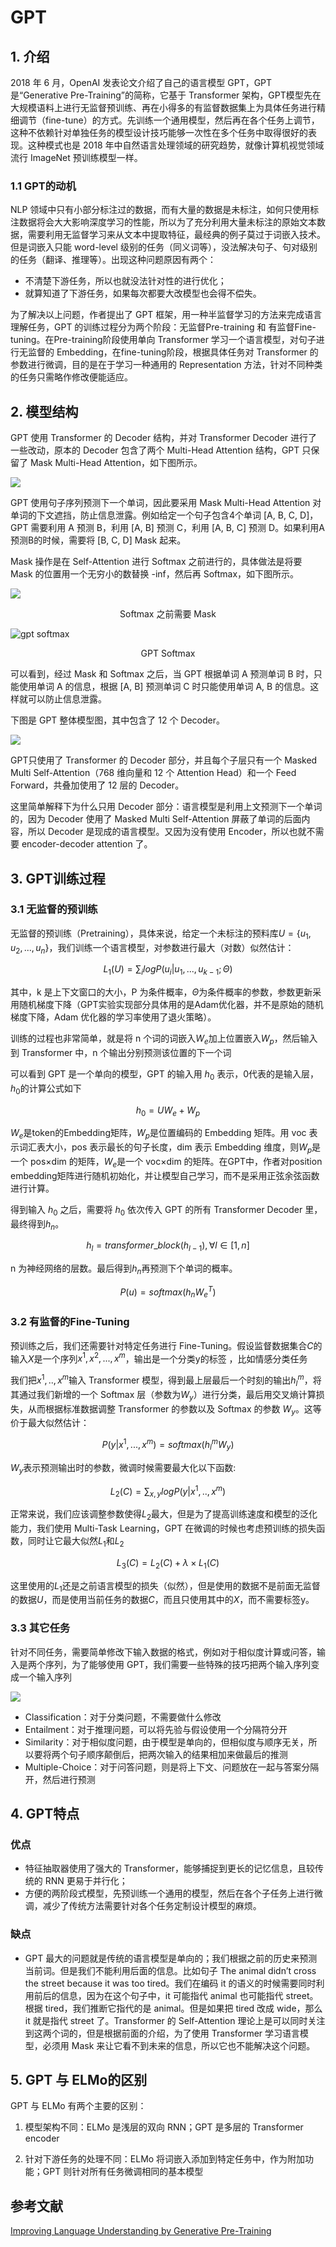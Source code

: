 # GPT
## 1. 介绍

2018 年 6 月，OpenAI 发表论文介绍了自己的语言模型 GPT，GPT 是“Generative Pre-Training”的简称，它基于 Transformer 架构，GPT模型先在大规模语料上进行无监督预训练、再在小得多的有监督数据集上为具体任务进行精细调节（fine-tune）的方式。先训练一个通用模型，然后再在各个任务上调节，这种不依赖针对单独任务的模型设计技巧能够一次性在多个任务中取得很好的表现。这种模式也是 2018 年中自然语言处理领域的研究趋势，就像计算机视觉领域流行 ImageNet 预训练模型一样。


### 1.1 GPT的动机

NLP 领域中只有小部分标注过的数据，而有大量的数据是未标注，如何只使用标注数据将会大大影响深度学习的性能，所以为了充分利用大量未标注的原始文本数据，需要利用无监督学习来从文本中提取特征，最经典的例子莫过于词嵌入技术。但是词嵌入只能 word-level 级别的任务（同义词等），没法解决句子、句对级别的任务（翻译、推理等）。出现这种问题原因有两个：

+ 不清楚下游任务，所以也就没法针对性的进行优化；
+ 就算知道了下游任务，如果每次都要大改模型也会得不偿失。

为了解决以上问题，作者提出了 GPT 框架，用一种半监督学习的方法来完成语言理解任务，GPT 的训练过程分为两个阶段：无监督Pre-training 和 有监督Fine-tuning。在Pre-training阶段使用单向 Transformer 学习一个语言模型，对句子进行无监督的 Embedding，在fine-tuning阶段，根据具体任务对 Transformer 的参数进行微调，目的是在于学习一种通用的 Representation 方法，针对不同种类的任务只需略作修改便能适应。


## 2. 模型结构


GPT 使用 Transformer 的 Decoder 结构，并对 Transformer Decoder 进行了一些改动，原本的 Decoder 包含了两个 Multi-Head Attention 结构，GPT 只保留了 Mask Multi-Head Attention，如下图所示。

![](https://raw.githubusercontent.com/w5688414/paddleImage/main/bert_family_img/mask_multi_head_attention.jpeg)

GPT 使用句子序列预测下一个单词，因此要采用 Mask Multi-Head Attention 对单词的下文遮挡，防止信息泄露。例如给定一个句子包含4个单词 [A, B, C, D]，GPT 需要利用 A 预测 B，利用 [A, B] 预测 C，利用 [A, B, C] 预测 D。如果利用A 预测B的时候，需要将 [B, C, D] Mask 起来。

Mask 操作是在 Self-Attention 进行 Softmax 之前进行的，具体做法是将要 Mask 的位置用一个无穷小的数替换 -inf，然后再 Softmax，如下图所示。

![](https://raw.githubusercontent.com/w5688414/paddleImage/main/bert_family_img/softmax_mask.jpeg)

<center>Softmax 之前需要 Mask</center>

![gpt softmax](https://raw.githubusercontent.com/w5688414/paddleImage/main/bert_family_img/gpt_softmax.jpeg)
<center>GPT Softmax</center>


可以看到，经过 Mask 和 Softmax 之后，当 GPT 根据单词 A 预测单词 B 时，只能使用单词 A 的信息，根据 [A, B] 预测单词 C 时只能使用单词 A, B 的信息。这样就可以防止信息泄露。

下图是 GPT 整体模型图，其中包含了 12 个 Decoder。


![](https://raw.githubusercontent.com/w5688414/paddleImage/main/bert_family_img/gpt_model.jpeg)

GPT只使用了 Transformer 的 Decoder 部分，并且每个子层只有一个 Masked Multi Self-Attention（768 维向量和 12 个 Attention Head）和一个 Feed Forward，共叠加使用了 12 层的 Decoder。

这里简单解释下为什么只用 Decoder 部分：语言模型是利用上文预测下一个单词的，因为 Decoder 使用了 Masked Multi Self-Attention 屏蔽了单词的后面内容，所以 Decoder 是现成的语言模型。又因为没有使用 Encoder，所以也就不需要 encoder-decoder attention 了。

## 3. GPT训练过程

### 3.1 无监督的预训练


无监督的预训练（Pretraining），具体来说，给定一个未标注的预料库$U=\{u_{1},u_{2},...,u_{n}\}$，我们训练一个语言模型，对参数进行最大（对数）似然估计：

$$L_{1}(U)=\sum_{i}log P(u_{i}|u_{1},...,u_{k-1};\Theta)$$

其中，k 是上下文窗口的大小，P 为条件概率，$\Theta$为条件概率的参数，参数更新采用随机梯度下降（GPT实验实现部分具体用的是Adam优化器，并不是原始的随机梯度下降，Adam 优化器的学习率使用了退火策略）。

训练的过程也非常简单，就是将 n 个词的词嵌入$W_{e}$加上位置嵌入$W_{p}$，然后输入到 Transformer 中，n 个输出分别预测该位置的下一个词

可以看到 GPT 是一个单向的模型，GPT 的输入用 $h_{0}$ 表示，0代表的是输入层，$h_{0}$的计算公式如下

$$h_{0}=UW_{e}+W_{p}$$

$W_{e}$是token的Embedding矩阵，$W_{p}$是位置编码的 Embedding 矩阵。用 voc 表示词汇表大小，pos 表示最长的句子长度，dim 表示 Embedding 维度，则$W_{p}$是一个 pos×dim 的矩阵，$W_{e}$是一个 voc×dim 的矩阵。在GPT中，作者对position embedding矩阵进行随机初始化，并让模型自己学习，而不是采用正弦余弦函数进行计算。

得到输入 $h_{0}$ 之后，需要将 $h_{0}$ 依次传入 GPT 的所有 Transformer Decoder 里，最终得到$h_{n}$。

$$h_{l}=transformer\_block(h_{l-1}), \forall l \in [1,n]$$

n 为神经网络的层数。最后得到$h_{n}$再预测下个单词的概率。

$$P(u)=softmax(h_{n}W_{e}^T)$$


### 3.2 有监督的Fine-Tuning

预训练之后，我们还需要针对特定任务进行 Fine-Tuning。假设监督数据集合$C$的输入$X$是一个序列$x^1,x^2,...,x^m$，输出是一个分类y的标签 ，比如情感分类任务

我们把$x^1,..,x^m$输入 Transformer 模型，得到最上层最后一个时刻的输出$h_{l}^m$，将其通过我们新增的一个 Softmax 层（参数为$W_{y}$）进行分类，最后用交叉熵计算损失，从而根据标准数据调整 Transformer 的参数以及 Softmax 的参数 $W_{y}$。这等价于最大似然估计：


$$P(y|x^1,...,x^m)=softmax(h_{l}^mW_{y})$$

$W_{y}$表示预测输出时的参数，微调时候需要最大化以下函数:

$$L_{2}(C)=\sum_{x,y}log P(y|x^1,..,x^m)$$

正常来说，我们应该调整参数使得$L_{2}$最大，但是为了提高训练速度和模型的泛化能力，我们使用 Multi-Task Learning，GPT 在微调的时候也考虑预训练的损失函数，同时让它最大似然$L_{1}$和$L_{2}$

$$L_{3}(C)=L_{2}(C)+\lambda \times L_{1}(C) $$ 

这里使用的$L_{1}$还是之前语言模型的损失（似然），但是使用的数据不是前面无监督的数据$U$，而是使用当前任务的数据$C$，而且只使用其中的$X$，而不需要标签y。

### 3.3 其它任务

针对不同任务，需要简单修改下输入数据的格式，例如对于相似度计算或问答，输入是两个序列，为了能够使用 GPT，我们需要一些特殊的技巧把两个输入序列变成一个输入序列

![](https://raw.githubusercontent.com/w5688414/paddleImage/main/bert_family_img/gpt_task.png)

+ Classification：对于分类问题，不需要做什么修改
+ Entailment：对于推理问题，可以将先验与假设使用一个分隔符分开
+ Similarity：对于相似度问题，由于模型是单向的，但相似度与顺序无关，所以要将两个句子顺序颠倒后，把两次输入的结果相加来做最后的推测
+ Multiple-Choice：对于问答问题，则是将上下文、问题放在一起与答案分隔开，然后进行预测 


## 4. GPT特点
### 优点

+ 特征抽取器使用了强大的 Transformer，能够捕捉到更长的记忆信息，且较传统的 RNN 更易于并行化；
+ 方便的两阶段式模型，先预训练一个通用的模型，然后在各个子任务上进行微调，减少了传统方法需要针对各个任务定制设计模型的麻烦。

### 缺点
+ GPT 最大的问题就是传统的语言模型是单向的；我们根据之前的历史来预测当前词。但是我们不能利用后面的信息。比如句子 The animal didn’t cross the street because it was too tired。我们在编码 it 的语义的时候需要同时利用前后的信息，因为在这个句子中，it 可能指代 animal 也可能指代 street。根据 tired，我们推断它指代的是 animal。但是如果把 tired 改成 wide，那么 it 就是指代 street 了。Transformer 的 Self-Attention 理论上是可以同时关注到这两个词的，但是根据前面的介绍，为了使用 Transformer 学习语言模型，必须用 Mask 来让它看不到未来的信息，所以它也不能解决这个问题。


## 5. GPT 与 ELMo的区别

GPT 与 ELMo 有两个主要的区别：

1. 模型架构不同：ELMo 是浅层的双向 RNN；GPT 是多层的 Transformer encoder

2. 针对下游任务的处理不同：ELMo 将词嵌入添加到特定任务中，作为附加功能；GPT 则针对所有任务微调相同的基本模型

## 参考文献
[Improving Language Understanding by Generative Pre-Training](https://www.semanticscholar.org/paper/Improving-Language-Understanding-by-Generative-Radford-Narasimhan/cd18800a0fe0b668a1cc19f2ec95b5003d0a5035)



